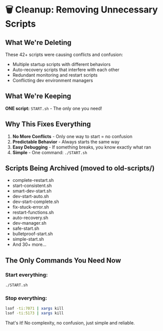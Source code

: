 # 🗑️ Cleanup: Removing Unnecessary Scripts

## What We're Deleting

These 42+ scripts were causing conflicts and confusion:

- Multiple startup scripts with different behaviors
- Auto-recovery scripts that interfere with each other
- Redundant monitoring and restart scripts
- Conflicting dev environment managers

## What We're Keeping

**ONE script:** `START.sh` - The only one you need!

## Why This Fixes Everything

1. **No More Conflicts** - Only one way to start = no confusion
2. **Predictable Behavior** - Always starts the same way
3. **Easy Debugging** - If something breaks, you know exactly what ran
4. **Simple** - One command: `./START.sh`

## Scripts Being Archived (moved to old-scripts/)

- complete-restart.sh
- start-consistent.sh
- smart-dev-start.sh
- dev-start-auto.sh
- dev-start-complete.sh
- fix-stuck-error.sh
- restart-functions.sh
- auto-recovery.sh
- dev-manager.sh
- safe-start.sh
- bulletproof-start.sh
- simple-start.sh
- And 30+ more...

## The Only Commands You Need Now

### Start everything:

```bash
./START.sh
```

### Stop everything:

```bash
lsof -ti:7071 | xargs kill
lsof -ti:5173 | xargs kill
```

That's it! No complexity, no confusion, just simple and reliable.
